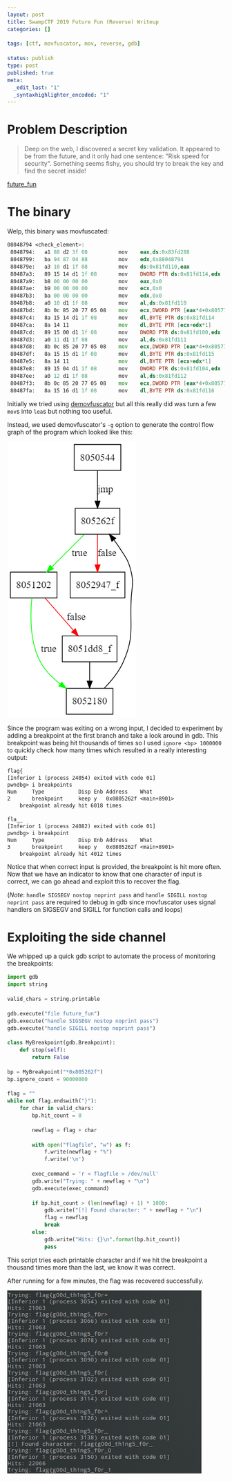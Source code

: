 ```yaml
--- 
layout: post
title: SwampCTF 2019 Future Fun (Reverse) Writeup
categories: []

tags: [ctf, movfuscator, mov, reverse, gdb]

status: publish
type: post
published: true
meta: 
  _edit_last: "1"
  _syntaxhighlighter_encoded: "1"
---
```


# Problem Description

>Deep on the web, I discovered a secret key validation. It appeared to be from 
the future, and it only had one sentence: "Risk speed for security". Something 
seems fishy, you should try to break the key and find the secret inside!

[future_fun](/assets/misc_files/future_fun)

# The binary

Welp, this binary was movfuscated:

```asm
08048794 <check_element>:
 8048794:	a1 88 d2 3f 08       	mov    eax,ds:0x83fd288
 8048799:	ba 94 87 04 88       	mov    edx,0x88048794
 804879e:	a3 10 d1 1f 08       	mov    ds:0x81fd110,eax
 80487a3:	89 15 14 d1 1f 08    	mov    DWORD PTR ds:0x81fd114,edx
 80487a9:	b8 00 00 00 00       	mov    eax,0x0
 80487ae:	b9 00 00 00 00       	mov    ecx,0x0
 80487b3:	ba 00 00 00 00       	mov    edx,0x0
 80487b8:	a0 10 d1 1f 08       	mov    al,ds:0x81fd110
 80487bd:	8b 0c 85 20 77 05 08 	mov    ecx,DWORD PTR [eax*4+0x8057720]
 80487c4:	8a 15 14 d1 1f 08    	mov    dl,BYTE PTR ds:0x81fd114
 80487ca:	8a 14 11             	mov    dl,BYTE PTR [ecx+edx*1]
 80487cd:	89 15 00 d1 1f 08    	mov    DWORD PTR ds:0x81fd100,edx
 80487d3:	a0 11 d1 1f 08       	mov    al,ds:0x81fd111
 80487d8:	8b 0c 85 20 77 05 08 	mov    ecx,DWORD PTR [eax*4+0x8057720]
 80487df:	8a 15 15 d1 1f 08    	mov    dl,BYTE PTR ds:0x81fd115
 80487e5:	8a 14 11             	mov    dl,BYTE PTR [ecx+edx*1]
 80487e8:	89 15 04 d1 1f 08    	mov    DWORD PTR ds:0x81fd104,edx
 80487ee:	a0 12 d1 1f 08       	mov    al,ds:0x81fd112
 80487f3:	8b 0c 85 20 77 05 08 	mov    ecx,DWORD PTR [eax*4+0x8057720]
 80487fa:	8a 15 16 d1 1f 08    	mov    dl,BYTE PTR ds:0x81fd116
 ```

 Initially we tried using [demovfuscator](https://github.com/kirschju/demovfuscator)
 but all this really did was turn a few `mov`s into `lea`s but nothing too
 useful.

 Instead, we used demovfuscator's `-g` option to generate the control flow
 graph of the program which looked like this:

![movfuscator control flow graph](/images/swamp-future/cfg.png)

Since the program was exiting on a wrong input, I decided to experiment by 
adding a breakpoint at the first branch and take a look around in gdb. This
breakpoint was being hit thousands of times so I used `ignore <bp> 1000000` to
quickly check how many times which resulted in a really interesting output:

```
flag{  
[Inferior 1 (process 24054) exited with code 01]
pwndbg> i breakpoints
Num     Type           Disp Enb Address    What
2       breakpoint     keep y   0x0805262f <main+8901>
    breakpoint already hit 6018 times

fla__
[Inferior 1 (process 24082) exited with code 01]
pwndbg> i breakpoint
Num     Type           Disp Enb Address    What
3       breakpoint     keep y   0x0805262f <main+8901>
    breakpoint already hit 4012 times
```

Notice that when correct input is provided, the breakpoint is hit more often.
Now that we have an indicator to know that one character of input is correct,
we can go ahead and exploit this to recover the flag.

(_Note_: `handle SIGSEGV nostop noprint pass` and 
`handle SIGILL nostop noprint pass` are required to debug in gdb since
movfuscator uses signal handlers on SIGSEGV and SIGILL for function calls and
loops)

# Exploiting the side channel

We whipped up a quick gdb script to automate the process of monitoring the
breakpoints:

```python
import gdb
import string

valid_chars = string.printable

gdb.execute("file future_fun")
gdb.execute("handle SIGSEGV nostop noprint pass")
gdb.execute("handle SIGILL nostop noprint pass")

class MyBreakpoint(gdb.Breakpoint):
    def stop(self):
        return False

bp = MyBreakpoint("*0x805262f")
bp.ignore_count = 90000000

flag = ""
while not flag.endswith("}"):
    for char in valid_chars:
        bp.hit_count = 0

        newflag = flag + char

        with open("flagfile", "w") as f:
            f.write(newflag + "%")
            f.write('\n')

        exec_command = 'r < flagfile > /dev/null'
        gdb.write("Trying: " + newflag + "\n")
        gdb.execute(exec_command)

        if bp.hit_count > (len(newflag) + 1) * 1000:
            gdb.write("[!] Found character: " + newflag + "\n")
            flag = newflag
            break
        else:
            gdb.write("Hits: {}\n".format(bp.hit_count))
            pass
```

This script tries each printable character and if we hit the breakpoint a
thousand times more than the last, we know it was correct.

After running for a few minutes, the flag was recovered successfully.

![Recovery in progress](/images/swamp-future/in_progress.png)